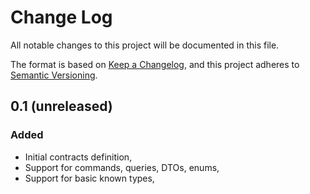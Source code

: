 # Change Log
All notable changes to this project will be documented in this file.

The format is based on [Keep a Changelog](https://keepachangelog.com/en/1.0.0/),
and this project adheres to [Semantic Versioning](https://semver.org/spec/v2.0.0.html).

## 0.1 (unreleased)

### Added
- Initial contracts definition,
- Support for commands, queries, DTOs, enums,
- Support for basic known types,

